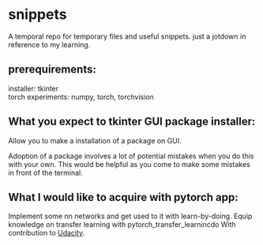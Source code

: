 # snippets
A temporal repo for temporary files and useful snippets.
just a jotdown in reference to my learning.

## prerequirements:
installer: tkinter <br>
torch experiments: numpy, torch, torchvision

## What you expect to tkinter GUI package installer:
Allow you to make a installation of a package on GUI.

Adoption of a package involves a lot of potential mistakes when you do this with your own.
This would be helpful as you come to make some mistakes in front of the terminal. 

## What I would like to acquire with pytorch app:
Implement some nn networks and get used to it with learn-by-doing.
Equip knowledge on transfer learning with pytorch_transfer_learnincdo
With contribution to [Udacity](https://classroom.udacity.com/courses/ud188/).
